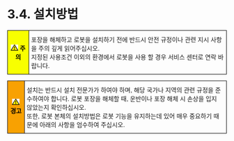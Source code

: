 ﻿# 3.4. 설치방법

<style type="text/css">
.tg  {border-collapse:collapse;border-spacing:0;}
.tg td{border-color:black;border-style:solid;border-width:1px;font-family:Arial, sans-serif;font-size:14px;
  overflow:hidden;padding:10px 5px;word-break:normal;}
.tg th{border-color:black;border-style:solid;border-width:1px;font-family:Arial, sans-serif;font-size:14px;
  font-weight:normal;overflow:hidden;padding:10px 5px;word-break:normal;}
.tg .tg-cly1{text-align:left;vertical-align:middle}
.tg .tg-b001{background-color:#f8ff00;color:#000000;font-weight:bold;text-align:center;vertical-align:middle}
</style>
<table class="tg">
<thead>
  <tr>
    <td class="tg-b001"><img src="../../_assets/작은주의표시.png"> 주의</td>
    <td class="tg-cly1">포장을 해체하고 로봇을 설치하기 전에 반드시 안전 규정이나 관련 지시 사항을 주의 깊게 읽어주십시오.<br> 
지정된 사용조건 이외의 환경에서 로봇을 사용 할 경우 서비스 센터로 연락 바랍니다.
</td>
  </tr>
</thead>
</table>

<style type="text/css">
.tg  {border-collapse:collapse;border-spacing:0;}
.tg td{border-color:black;border-style:solid;border-width:1px;font-family:Arial, sans-serif;font-size:14px;
  overflow:hidden;padding:10px 5px;word-break:normal;}
.tg th{border-color:black;border-style:solid;border-width:1px;font-family:Arial, sans-serif;font-size:14px;
  font-weight:normal;overflow:hidden;padding:10px 5px;word-break:normal;}
.tg .tg-cly1{text-align:left;vertical-align:middle}
.tg .tg-e3v1{background-color:#f8a102;color:#000000;font-weight:bold;text-align:center;vertical-align:middle}
</style>
<table class="tg">
<thead>
  <tr>
    <td class="tg-e3v1"><img src="../../_assets/작은주의표시.png"> 경고</td>
    <td class="tg-cly1">설치는 반드시 설치 전문가가 하여야 하며, 해당 국가나 지역의 관련 규정을 준수하여야 합니다.
로봇 포장을 해체할 때, 운반이나 포장 해체 시 손상을 입지 않았는지 확인하십시오. <br>또한, 로봇 본체의 설치방법은 로봇 기능을 유지하는데 있어 매우 중요하기 때문에 아래의 사항을 엄수하여 주십시오.</td>
  </tr>
</thead>
</table>
